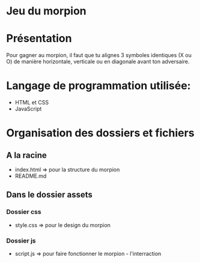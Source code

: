 # Jeu du morpion

# Présentation 
Pour gagner au morpion, il faut que tu alignes 3 symboles identiques (X ou O) de manière horizontale, verticale ou en diagonale avant ton adversaire.  

# Langage de programmation utilisée: 
* HTML et CSS 
* JavaScript

# Organisation des dossiers et fichiers 
## A la racine 
* index.html => pour la structure du morpion 
* README.md 

## Dans le dossier assets 
### Dossier css 
* style.css => pour le design du morpion

### Dossier js 
* script.js => pour faire fonctionner le morpion - l'interraction




